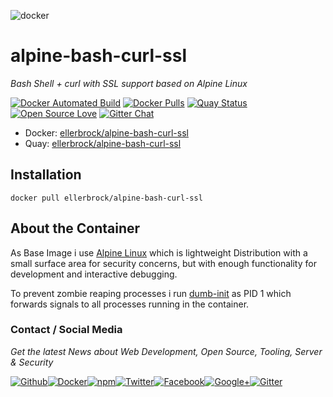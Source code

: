 ![docker](https://github.frapsoft.com/top/docker-security.jpg)

# alpine-bash-curl-ssl

_Bash Shell + curl with SSL support based on Alpine Linux_

[![Docker Automated Build](https://img.shields.io/docker/automated/ellerbrock/alpine-bash-curl-ssl.svg)](https://hub.docker.com/r/ellerbrock/alpine-bash-curl-ssl/) [![Docker Pulls](https://img.shields.io/docker/pulls/ellerbrock/alpine-bash-curl-ssl.svg)](https://hub.docker.com/r/ellerbrock/alpine-bash-curl-ssl/) [![Quay Status](https://quay.io/repository/ellerbrock/alpine-bash-curl-ssl/status)](https://quay.io/repository/ellerbrock/alpine-bash-curl-ssl/) [![Open Source Love](https://badges.frapsoft.com/os/v1/open-source.svg)](https://github.com/ellerbrock/open-source-badges/) [![Gitter Chat](https://badges.gitter.im/frapsoft/frapsoft.svg)](https://gitter.im/frapsoft/frapsoft/)

- Docker: [ellerbrock/alpine-bash-curl-ssl](https://hub.docker.com/r/ellerbrock/alpine-bash-curl-ssl/)
- Quay: [ellerbrock/alpine-bash-curl-ssl](https://quay.io/repository/ellerbrock/alpine-bash-curl-ssl)

## Installation

`docker pull ellerbrock/alpine-bash-curl-ssl`

## About the Container

As Base Image i use [Alpine Linux](https://alpinelinux.org/) which is lightweight Distribution with a small surface area for security concerns, but with enough functionality for development and interactive debugging.

To prevent zombie reaping processes i run [dumb-init](https://github.com/Yelp/dumb-init) as PID 1 which forwards signals to all processes running in the container. 

### Contact / Social Media

_Get the latest News about Web Development, Open Source, Tooling, Server & Security_

[![Github](https://github.frapsoft.com/social/github.png)](https://github.com/ellerbrock/)[![Docker](https://github.frapsoft.com/social/docker.png)](https://hub.docker.com/u/ellerbrock/)[![npm](https://github.frapsoft.com/social/npm.png)](https://www.npmjs.com/~ellerbrock)[![Twitter](https://github.frapsoft.com/social/twitter.png)](https://twitter.com/frapsoft/)[![Facebook](https://github.frapsoft.com/social/facebook.png)](https://www.facebook.com/frapsoft/)[![Google+](https://github.frapsoft.com/social/google-plus.png)](https://plus.google.com/116540931335841862774)[![Gitter](https://github.frapsoft.com/social/gitter.png)](https://gitter.im/frapsoft/frapsoft/)
